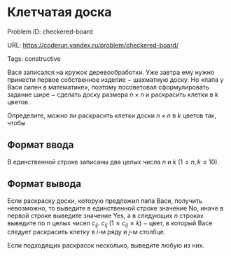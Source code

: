 # Клетчатая доска

Problem ID: checkered-board

URL: https://coderun.yandex.ru/problem/checkered-board/

Tags: constructive

Вася записался на кружок деревообработки. Уже завтра ему нужно принести первое собственное изделие $-$ шахматную доску. Но «папа у Васи силен в математике», поэтому посоветовал сформулировать задание шире $-$ сделать доску размера $n \times n$ и раскрасить клетки в $k$ цветов.

Определите, можно ли раскрасить клетки доски $n \times n$ в $k$ цветов так, чтобы


## Формат ввода

В единственной строке записаны два целых числа $n$ и $k$ ($1 \le n, k \le 10$).


## Формат вывода

Если раскраску доски, которую предложил папа Васи, получить невозможно, то выведите в единственной строке значение No, иначе в первой строке выведите значение Yes, а в следующих $n$ строках выведите по $n$ целых чисел $c_{ij}$. $c_{ij}$ ($1 \le c_{ij} \le k$) $-$ цвет, в который Васе следует раскрасить клетку в $i$-м ряду и $j$-м столбце.

Если подходящих раскрасок несколько, выведите любую из них.

